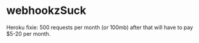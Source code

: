 # webhookzSuck

Heroku fixie: 500 requests per month (or 100mb) after that will have to pay $5-20 per month.
